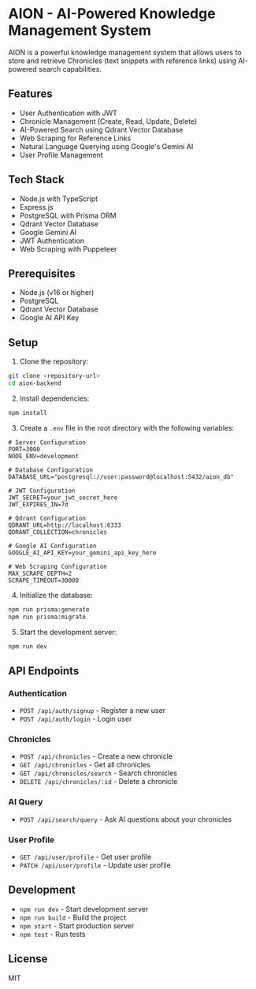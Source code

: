 # AION - AI-Powered Knowledge Management System

AION is a powerful knowledge management system that allows users to store and retrieve Chronicles (text snippets with reference links) using AI-powered search capabilities.

## Features

- User Authentication with JWT
- Chronicle Management (Create, Read, Update, Delete)
- AI-Powered Search using Qdrant Vector Database
- Web Scraping for Reference Links
- Natural Language Querying using Google's Gemini AI
- User Profile Management

## Tech Stack

- Node.js with TypeScript
- Express.js
- PostgreSQL with Prisma ORM
- Qdrant Vector Database
- Google Gemini AI
- JWT Authentication
- Web Scraping with Puppeteer

## Prerequisites

- Node.js (v16 or higher)
- PostgreSQL
- Qdrant Vector Database
- Google AI API Key

## Setup

1. Clone the repository:
```bash
git clone <repository-url>
cd aion-backend
```

2. Install dependencies:
```bash
npm install
```

3. Create a `.env` file in the root directory with the following variables:
```env
# Server Configuration
PORT=3000
NODE_ENV=development

# Database Configuration
DATABASE_URL="postgresql://user:password@localhost:5432/aion_db"

# JWT Configuration
JWT_SECRET=your_jwt_secret_here
JWT_EXPIRES_IN=7d

# Qdrant Configuration
QDRANT_URL=http://localhost:6333
QDRANT_COLLECTION=chronicles

# Google AI Configuration
GOOGLE_AI_API_KEY=your_gemini_api_key_here

# Web Scraping Configuration
MAX_SCRAPE_DEPTH=2
SCRAPE_TIMEOUT=30000
```

4. Initialize the database:
```bash
npm run prisma:generate
npm run prisma:migrate
```

5. Start the development server:
```bash
npm run dev
```

## API Endpoints

### Authentication
- `POST /api/auth/signup` - Register a new user
- `POST /api/auth/login` - Login user

### Chronicles
- `POST /api/chronicles` - Create a new chronicle
- `GET /api/chronicles` - Get all chronicles
- `GET /api/chronicles/search` - Search chronicles
- `DELETE /api/chronicles/:id` - Delete a chronicle

### AI Query
- `POST /api/search/query` - Ask AI questions about your chronicles

### User Profile
- `GET /api/user/profile` - Get user profile
- `PATCH /api/user/profile` - Update user profile

## Development

- `npm run dev` - Start development server
- `npm run build` - Build the project
- `npm start` - Start production server
- `npm test` - Run tests

## License

MIT 